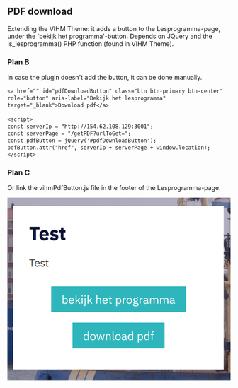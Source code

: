 ## PDF download
Extending the VIHM Theme: it adds a button to the Lesprogramma-page, under the 'bekijk het programma'-button.
Depends on JQuery and the is_lesprogramma() PHP function (found in VIHM Theme).

### Plan B
In case the plugin doesn't add the button, it can be done manually.

```
<a href="" id="pdfDownloadButton" class="btn btn-primary btn-center" role="button" aria-label="Bekijk het lesprogramma" target="_blank">Download pdf</a>

<script>
const serverIp = "http://154.62.108.129:3001";
const serverPage = "/getPDF?urlToGet=";
const pdfButton = jQuery('#pdfDownloadButton');
pdfButton.attr("href", serverIp + serverPage + window.location);
</script>
```

### Plan C
Or link the vihmPdfButton.js file in the footer of the Lesprogramma-page.

![vihmButton preview](vihmButton.png)
